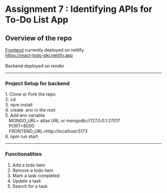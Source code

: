 # Assignment 7 : Identifying APIs for To-Do List App

<h2>Overview of the repo</h2>
<p><a href="https://github.com/pramodkr021/frontend-todoList" target="_blank">Frontend</a> currently deployed on netlify. <br>
    <a href="https://react-todo-pkr.netlify.app/">https://react-todo-pkr.netlify.app</a><br>
    <br>
    Backend deployed on render
</p>
<hr>
<h3>Project Setup for backend</h3>
1. Clone or Fork the repo<br>
2. cd <Project Directory><br>
3. npm install<br>
4. create .env in the root<br>
5. Add env variable<br>
&nbsp;&nbsp;&nbsp;MONGO_URL= atlas URL or mongodb://127.0.0.1:27017<br>
&nbsp;&nbsp;&nbsp;PORT=8000<br>
&nbsp;&nbsp;&nbsp;FRONTEND_URL=http://localhost:5173<br>
6. npm run start<br>
    <hr>
    
<h3>Functionalities</h3>

1. Add a todo item<br>
2. Remove a todo item<br>
3. Mark a task completed<br>
4. Update a task<br>
5. Search for a task
